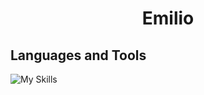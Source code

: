 <h1 align="center">Emilio</h1>

## Languages and Tools
![My Skills](https://skillicons.dev/icons?i=matlab,latex,python,github,arduino)

